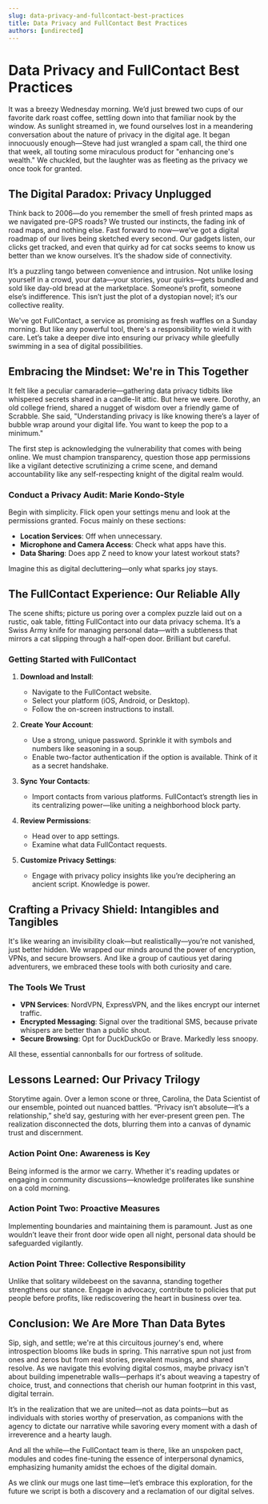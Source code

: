 ```yaml
---
slug: data-privacy-and-fullcontact-best-practices
title: Data Privacy and FullContact Best Practices
authors: [undirected]
---
```



# Data Privacy and FullContact Best Practices

It was a breezy Wednesday morning. We’d just brewed two cups of our favorite dark roast coffee, settling down into that familiar nook by the window. As sunlight streamed in, we found ourselves lost in a meandering conversation about the nature of privacy in the digital age. It began innocuously enough—Steve had just wrangled a spam call, the third one that week, all touting some miraculous product for "enhancing one's wealth." We chuckled, but the laughter was as fleeting as the privacy we once took for granted.

## The Digital Paradox: Privacy Unplugged

Think back to 2006—do you remember the smell of fresh printed maps as we navigated pre-GPS roads? We trusted our instincts, the fading ink of road maps, and nothing else. Fast forward to now—we’ve got a digital roadmap of our lives being sketched every second. Our gadgets listen, our clicks get tracked, and even that quirky ad for cat socks seems to know us better than we know ourselves. It’s the shadow side of connectivity.

It’s a puzzling tango between convenience and intrusion. Not unlike losing yourself in a crowd, your data—your stories, your quirks—gets bundled and sold like day-old bread at the marketplace. Someone’s profit, someone else’s indifference. This isn’t just the plot of a dystopian novel; it’s our collective reality.

We've got FullContact, a service as promising as fresh waffles on a Sunday morning. But like any powerful tool, there's a responsibility to wield it with care. Let’s take a deeper dive into ensuring our privacy while gleefully swimming in a sea of digital possibilities.

## Embracing the Mindset: We're in This Together

It felt like a peculiar camaraderie—gathering data privacy tidbits like whispered secrets shared in a candle-lit attic. But here we were. Dorothy, an old college friend, shared a nugget of wisdom over a friendly game of Scrabble. She said, "Understanding privacy is like knowing there’s a layer of bubble wrap around your digital life. You want to keep the pop to a minimum."

The first step is acknowledging the vulnerability that comes with being online. We must champion transparency, question those app permissions like a vigilant detective scrutinizing a crime scene, and demand accountability like any self-respecting knight of the digital realm would.

### Conduct a Privacy Audit: Marie Kondo-Style

Begin with simplicity. Flick open your settings menu and look at the permissions granted. Focus mainly on these sections:

- **Location Services**: Off when unnecessary.
- **Microphone and Camera Access**: Check what apps have this.
- **Data Sharing**: Does app Z need to know your latest workout stats?

Imagine this as digital decluttering—only what sparks joy stays.

## The FullContact Experience: Our Reliable Ally

The scene shifts; picture us poring over a complex puzzle laid out on a rustic, oak table, fitting FullContact into our data privacy schema. It’s a Swiss Army knife for managing personal data—with a subtleness that mirrors a cat slipping through a half-open door. Brilliant but careful.

### Getting Started with FullContact

1. **Download and Install**:
   - Navigate to the FullContact website.
   - Select your platform (iOS, Android, or Desktop).
   - Follow the on-screen instructions to install.

2. **Create Your Account**:
   - Use a strong, unique password. Sprinkle it with symbols and numbers like seasoning in a soup.
   - Enable two-factor authentication if the option is available. Think of it as a secret handshake.

3. **Sync Your Contacts**:
   - Import contacts from various platforms. FullContact’s strength lies in its centralizing power—like uniting a neighborhood block party.

4. **Review Permissions**: 
   - Head over to app settings.
   - Examine what data FullContact requests.

5. **Customize Privacy Settings**:
   - Engage with privacy policy insights like you’re deciphering an ancient script. Knowledge is power.

## Crafting a Privacy Shield: Intangibles and Tangibles

It's like wearing an invisibility cloak—but realistically—you’re not vanished, just better hidden. We wrapped our minds around the power of encryption, VPNs, and secure browsers. And like a group of cautious yet daring adventurers, we embraced these tools with both curiosity and care.

### The Tools We Trust

- **VPN Services**: NordVPN, ExpressVPN, and the likes encrypt our internet traffic.
- **Encrypted Messaging**: Signal over the traditional SMS, because private whispers are better than a public shout.
- **Secure Browsing**: Opt for DuckDuckGo or Brave. Markedly less snoopy.

All these, essential cannonballs for our fortress of solitude.

## Lessons Learned: Our Privacy Trilogy

Storytime again. Over a lemon scone or three, Carolina, the Data Scientist of our ensemble, pointed out nuanced battles. “Privacy isn’t absolute—it’s a relationship,” she’d say, gesturing with her ever-present green pen. The realization disconnected the dots, blurring them into a canvas of dynamic trust and discernment.

### Action Point One: Awareness is Key

Being informed is the armor we carry. Whether it's reading updates or engaging in community discussions—knowledge proliferates like sunshine on a cold morning.

### Action Point Two: Proactive Measures

Implementing boundaries and maintaining them is paramount. Just as one wouldn’t leave their front door wide open all night, personal data should be safeguarded vigilantly.

### Action Point Three: Collective Responsibility

Unlike that solitary wildebeest on the savanna, standing together strengthens our stance. Engage in advocacy, contribute to policies that put people before profits, like rediscovering the heart in business over tea.

## Conclusion: We Are More Than Data Bytes

Sip, sigh, and settle; we're at this circuitous journey's end, where introspection blooms like buds in spring. This narrative spun not just from ones and zeros but from real stories, prevalent musings, and shared resolve. As we navigate this evolving digital cosmos, maybe privacy isn't about building impenetrable walls—perhaps it's about weaving a tapestry of choice, trust, and connections that cherish our human footprint in this vast, digital terrain.

It’s in the realization that we are united—not as data points—but as individuals with stories worthy of preservation, as companions with the agency to dictate our narrative while savoring every moment with a dash of irreverence and a hearty laugh.

And all the while—the FullContact team is there, like an unspoken pact, modules and codes fine-tuning the essence of interpersonal dynamics, emphasizing humanity amidst the echoes of the digital domain.

As we clink our mugs one last time—let’s embrace this exploration, for the future we script is both a discovery and a reclamation of our digital selves.